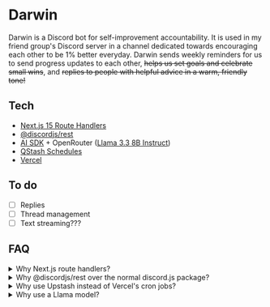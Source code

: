 # Darwin

Darwin is a Discord bot for self-improvement accountability. It is used in my friend group's Discord server in a channel dedicated towards encouraging each other to be 1% better everyday. Darwin sends weekly reminders for us to send progress updates to each other, ~~helps us set goals and celebrate small wins~~, and ~~replies to people with helpful advice in a warm, friendly tone!~~

## Tech

* [Next.js 15 Route Handlers](https://nextjs.org/docs/app/guides/backend-for-frontend)
* [@discordjs/rest](https://discord.js.org/docs/packages/rest/main)
* [AI SDK](https://ai-sdk.dev/) + OpenRouter ([Llama 3.3 8B Instruct](https://openrouter.ai/meta-llama/llama-3.3-8b-instruct:free))
* [QStash Schedules](https://upstash.com/docs/qstash/features/schedules)
* [Vercel](https://vercel.com/)

## To do

- [ ] Replies
- [ ] Thread management
- [ ] Text streaming???

## FAQ

<details>

<summary>Why Next.js route handlers?</summary>

its easy

</details>

<details>

<summary>Why @discordjs/rest over the normal discord.js package?</summary>

it kept throwing an error related to one of its dependencies called zlib-sync. apparently webpack (and i guess turbopack) [tries to load discord.js as client-side code](https://www.armannotes.com/posts/zlib-error-nextjs-server-actions) but i dunno

as long as i have a type-safe way to interact with the discord api, then idc lol

</details>

<details>

<summary>Why use Upstash instead of Vercel's cron jobs?</summary>

during testing, i learned that vercel only allows 1 cron invocation a day in the free plan. that's totally fine, but during dev i wanted to test if my code was actually reliable, so i switched to upstash and their very, *very* generous free tier

i am now too lazy to change it back

</details>

<details>

<summary>Why use a Llama model?</summary>

free

</details>